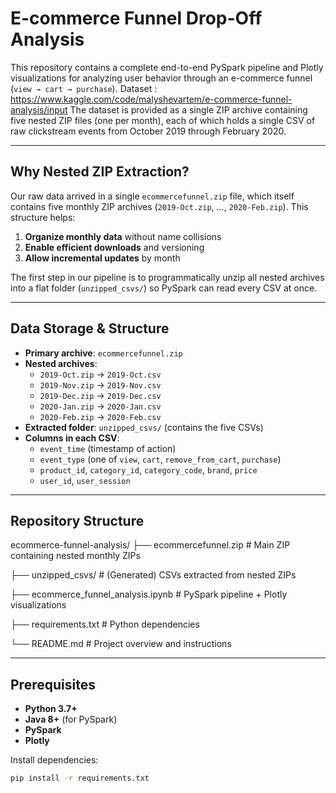 # E-commerce Funnel Drop-Off Analysis

This repository contains a complete end-to-end PySpark pipeline and Plotly visualizations for analyzing user behavior through an e-commerce funnel (`view → cart → purchase`). 
Dataset : https://www.kaggle.com/code/malyshevartem/e-commerce-funnel-analysis/input
The dataset is provided as a single ZIP archive containing five nested ZIP files (one per month), each of which holds a single CSV of raw clickstream events from October 2019 through February 2020.

---

## Why Nested ZIP Extraction?

Our raw data arrived in a single `ecommercefunnel.zip` file, which itself contains five monthly ZIP archives (`2019-Oct.zip`, …, `2020-Feb.zip`). This structure helps:

1. **Organize monthly data** without name collisions  
2. **Enable efficient downloads** and versioning  
3. **Allow incremental updates** by month  

The first step in our pipeline is to programmatically unzip all nested archives into a flat folder (`unzipped_csvs/`) so PySpark can read every CSV at once.

---

## Data Storage & Structure

- **Primary archive**: `ecommercefunnel.zip`  
- **Nested archives**:  
  - `2019-Oct.zip` → `2019-Oct.csv`  
  - `2019-Nov.zip` → `2019-Nov.csv`  
  - `2019-Dec.zip` → `2019-Dec.csv`  
  - `2020-Jan.zip` → `2020-Jan.csv`  
  - `2020-Feb.zip` → `2020-Feb.csv`  
- **Extracted folder**: `unzipped_csvs/` (contains the five CSVs)  
- **Columns in each CSV**:  
  - `event_time` (timestamp of action)  
  - `event_type` (one of `view`, `cart`, `remove_from_cart`, `purchase`)  
  - `product_id`, `category_id`, `category_code`, `brand`, `price`  
  - `user_id`, `user_session`

---

## Repository Structure

ecommerce-funnel-analysis/
├── ecommercefunnel.zip # Main ZIP containing nested monthly ZIPs

├── unzipped_csvs/ # (Generated) CSVs extracted from nested ZIPs

├── ecommerce_funnel_analysis.ipynb # PySpark pipeline + Plotly visualizations

├── requirements.txt # Python dependencies

└── README.md # Project overview and instructions


---

## Prerequisites

- **Python 3.7+**  
- **Java 8+** (for PySpark)  
- **PySpark**  
- **Plotly**  

Install dependencies:

```bash
pip install -r requirements.txt

